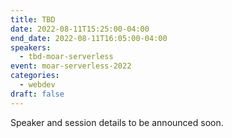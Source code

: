 ```yaml
---
title: TBD
date: 2022-08-11T15:25:00-04:00
end_date: 2022-08-11T16:05:00-04:00
speakers:
  - tbd-moar-serverless
event: moar-serverless-2022
categories:
  - webdev
draft: false
---
```


Speaker and session details to be announced soon.

